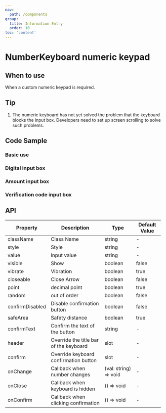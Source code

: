 ```yaml
---
nav:
  path: /components
group:
  title: Information Entry
  order: 10
toc: 'content'
---
```


# NumberKeyboard numeric keypad

<!-- <code src="../../docs/components/compatibility.tsx" inline="true"></code> -->

## When to use

When a custom numeric keypad is required.

## Tip

1. The numeric keyboard has not yet solved the problem that the keyboard blocks the input box. Developers need to set up screen scrolling to solve such problems.

## Code Sample

### Basic use

<code src='../../demo/pages/NumberKeyboard/index'></code>

### Digital input box

<!-- <code src='pages/NumberKeyboardNumber/index'></code> -->

### Amount input box

<!-- <code src='pages/NumberKeyboardAmount/index'></code> -->

### Verification code input box

<!-- <code src='pages/NumberKeyboardCode/index'></code> -->

## API

| Property            | Description               | Type                     | Default Value |
|-----------------|-------------------|------------------------|-------|
| className       | Class Name              | string                | -     |
| style           | Style              | string                | -     |
| value           | Input value            | string               | -     |
| visible         | Show              | boolean              | false |
| vibrate         | Vibration              | boolean              | true  |
| closeable       | Close Arrow          | boolean              | false |
| point           | decimal point            | boolean              | true  |
| random          | out of order              | boolean              | false |
| confirmDisabled | Disable confirmation button      | boolean              | false |
| safeArea        | Safety distance          | boolean              | true  |
| confirmText     | Confirm the text of the button    | string                | -     |
| header          | Override the title bar of the keyboard  | slot                  | -     |
| confirm         | Override keyboard confirmation button  | slot                  | -     |
| onChange        | Callback when number changes  | (val: string) => void | -     |
| onClose         | Callback when keyboard is hidden  | () => void            | -     |
| onConfirm       | Callback when clicking confirmation  | () => void            | -     |
